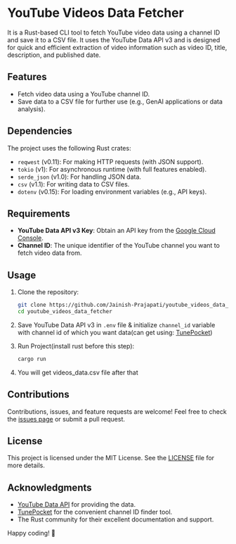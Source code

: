 # YouTube Videos Data Fetcher

It is a Rust-based CLI tool to fetch YouTube video data using a channel ID and save it to a CSV file. It uses the YouTube Data API v3 and is designed for quick and efficient extraction of video information such as video ID, title, description, and published date.

## Features
- Fetch video data using a YouTube channel ID.
- Save data to a CSV file for further use (e.g., GenAI applications or data analysis).

## Dependencies
The project uses the following Rust crates:
- `reqwest` (v0.11): For making HTTP requests (with JSON support).
- `tokio` (v1): For asynchronous runtime (with full features enabled).
- `serde_json` (v1.0): For handling JSON data.
- `csv` (v1.1): For writing data to CSV files.
- `dotenv` (v0.15): For loading environment variables (e.g., API keys).

## Requirements
- **YouTube Data API v3 Key**: Obtain an API key from the [Google Cloud Console](https://console.cloud.google.com/).
- **Channel ID**: The unique identifier of the YouTube channel you want to fetch video data from.

## Usage

1. Clone the repository:
   ```bash
   git clone https://github.com/Jainish-Prajapati/youtube_videos_data_fetcher.git
   cd youtube_videos_data_fetcher
   ```

2. Save YouTube Data API v3 in ```.env``` file & initialize ```channel_id``` variable with channel id of which you want data(can get using: [TunePocket](https://www.tunepocket.com/youtube-channel-id-finder/))

3. Run Project(install rust before this step):
    ```bash
    cargo run
    ```

4. You will get videos_data.csv file after that

## Contributions
Contributions, issues, and feature requests are welcome! Feel free to check the [issues page](https://github.com/Jainish-Prajapati/youtube_videos_data_fetcher/issues) or submit a pull request.

## License
This project is licensed under the MIT License. See the [LICENSE](LICENSE) file for more details.

## Acknowledgments
- [YouTube Data API](https://developers.google.com/youtube/v3) for providing the data.
- [TunePocket](https://www.tunepocket.com/youtube-channel-id-finder/) for the convenient channel ID finder tool.
- The Rust community for their excellent documentation and support.

Happy coding! 🚀